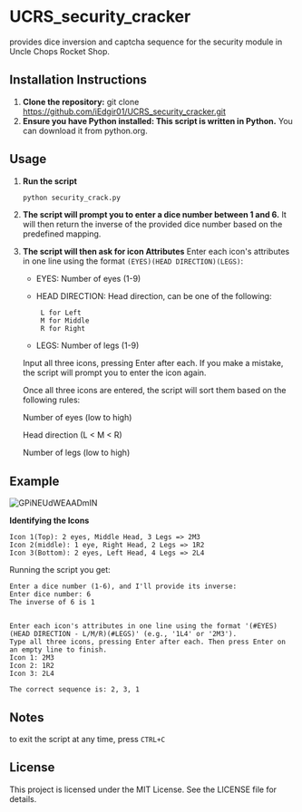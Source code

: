 # UCRS_security_cracker
provides dice inversion and captcha sequence for the security module in Uncle Chops Rocket Shop.

## Installation Instructions

1. **Clone the repository:**
   git clone https://github.com/iEdgir01/UCRS_security_cracker.git
2. **Ensure you have Python installed: This script is written in Python.**
    You can download it from python.org.

## Usage

1. **Run the script**
    ```bash
    python security_crack.py
    ```
2. **The script will prompt you to enter a dice number between 1 and 6.** 
    It will then return the inverse of the provided dice number based on the predefined mapping.
3. **The script will then ask for icon Attributes**
    Enter each icon's attributes in one line using the format ``(EYES)(HEAD DIRECTION)(LEGS)``:

    - EYES: Number of eyes (1-9)

    - HEAD DIRECTION: Head direction, can be one of the following:
         ```
          L for Left
          M for Middle
          R for Right
         ```

   -  LEGS: Number of legs (1-9)

    Input all three icons, pressing Enter after each. If you make a mistake, the script will prompt you to enter the icon again.

    Once all three icons are entered, the script will sort them based on the following rules:

    Number of eyes (low to high)

    Head direction (L < M < R)

    Number of legs (low to high)

## Example

![GPiNEUdWEAADmIN](https://github.com/user-attachments/assets/34a3d1f9-5521-4ea0-aca2-bbbb54079c6c)

**Identifying the Icons**
```
Icon 1(Top): 2 eyes, Middle Head, 3 Legs => 2M3
Icon 2(middle): 1 eye, Right Head, 2 Legs => 1R2
Icon 3(Bottom): 2 eyes, Left Head, 4 Legs => 2L4
```
Running the script you get: 
```
Enter a dice number (1-6), and I'll provide its inverse:
Enter dice number: 6
The inverse of 6 is 1


Enter each icon's attributes in one line using the format '(#EYES)(HEAD DIRECTION - L/M/R)(#LEGS)' (e.g., '1L4' or '2M3').
Type all three icons, pressing Enter after each. Then press Enter on an empty line to finish.
Icon 1: 2M3
Icon 2: 1R2
Icon 3: 2L4

The correct sequence is: 2, 3, 1
```
## Notes
to exit the script at any time, press ``CTRL+C``

## License
This project is licensed under the MIT License. See the LICENSE file for details.



